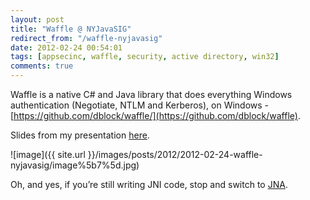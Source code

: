 ```yaml
---
layout: post
title: "Waffle @ NYJavaSIG"
redirect_from: "/waffle-nyjavasig"
date: 2012-02-24 00:54:01
tags: [appsecinc, waffle, security, active directory, win32]
comments: true
---
```

Waffle is a native C# and Java library that does everything Windows authentication (Negotiate, NTLM and Kerberos), on Windows - [https://github.com/dblock/waffle/](https://github.com/dblock/waffle).

Slides from my presentation [here](http://www.slideshare.net/dblockdotorg/waffle-windows-authentication-in-java).

![image]({{ site.url }}/images/posts/2012/2012-02-24-waffle-nyjavasig/image%5b7%5d.jpg)

Oh, and yes, if you’re still writing JNI code, stop and switch to [JNA](http://github.com/twall/jna).
